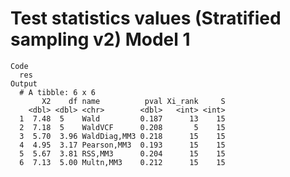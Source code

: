 # Test statistics values (Stratified sampling v2) Model 1

    Code
      res
    Output
      # A tibble: 6 x 6
           X2    df name          pval Xi_rank     S
        <dbl> <dbl> <chr>        <dbl>   <int> <int>
      1  7.48  5    Wald         0.187      13    15
      2  7.18  5    WaldVCF      0.208       5    15
      3  5.70  3.96 WaldDiag,MM3 0.218      15    15
      4  4.95  3.17 Pearson,MM3  0.193      15    15
      5  5.67  3.81 RSS,MM3      0.204      15    15
      6  7.13  5.00 Multn,MM3    0.212      15    15

